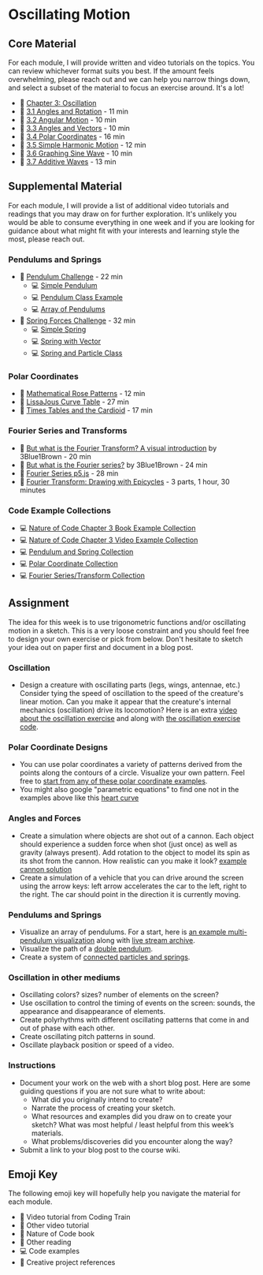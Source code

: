 # Oscillating Motion

## Core Material

For each module, I will provide written and video tutorials on the topics. You can review whichever format suits you best. If the amount feels overwhelming, please reach out and we can help you narrow things down, and select a subset of the material to focus an exercise around. It's a lot!

- 📗 [Chapter 3: Oscillation](https://nature-of-code-2nd-edition.netlify.app/oscillation/)
- 🚂 [3.1 Angles and Rotation](https://thecodingtrain.com/learning/nature-of-code/3.1-angles-rotation.html) - 11 min
- 🚂 [3.2 Angular Motion](https://thecodingtrain.com/learning/nature-of-code/3.2-angular-motion.html) - 10 min
- 🚂 [3.3 Angles and Vectors](https://thecodingtrain.com/learning/nature-of-code/3.3-angles-and-vectors.html) - 10 min
- 🚂 [3.4 Polar Coordinates](https://thecodingtrain.com/learning/nature-of-code/3.4-polar-coordinates.html) - 16 min
- 🚂 [3.5 Simple Harmonic Motion](https://thecodingtrain.com/learning/nature-of-code/3.5-simple-harmonic-motion.html) - 12 min
- 🚂 [3.6 Graphing Sine Wave](https://thecodingtrain.com/learning/nature-of-code/3.6-graphing-sine.html) - 10 min
- 🚂 [3.7 Additive Waves](https://thecodingtrain.com/learning/nature-of-code/3.7-additive-waves.html) - 13 min

## Supplemental Material

For each module, I will provide a list of additional video tutorials and readings that you may draw on for further exploration. It's unlikely you would be able to consume everything in one week and if you are looking for guidance about what might fit with your interests and learning style the most, please reach out.

### Pendulums and Springs

- 🚂 [Pendulum Challenge](https://thecodingtrain.com/challenges/159-simple-pendulum) - 22 min
  - 💻 [Simple Pendulum](https://editor.p5js.org/codingtrain/sketches/SN-39sHAC)
  - 💻 [Pendulum Class Example](https://editor.p5js.org/natureofcode/sketches/_YL1zZcRh)
  - 💻 [Array of Pendulums](https://editor.p5js.org/codingtrain/sketches/Bj82tUlIO)
- 🚂 [Spring Forces Challenge](https://thecodingtrain.com/challenges/160-spring-forces) - 32 min
  - 💻 [Simple Spring](https://editor.p5js.org/codingtrain/sketches/dcd6-2mWa)
  - 💻 [Spring with Vector](https://editor.p5js.org/codingtrain/sketches/_A2pm_SSg)
  - 💻 [Spring and Particle Class](https://editor.p5js.org/codingtrain/sketches/9BAoEn4Po)

### Polar Coordinates

- 🚂 [Mathematical Rose Patterns](https://thecodingtrain.com/challenges/55-mathematical-rose-patterns) - 12 min
- 🚂 [LissaJous Curve Table](https://thecodingtrain.com/challenges/116-lissajous-curve-table) - 27 min
- 🚂 [Times Tables and the Cardioid](https://thecodingtrain.com/challenges/133-time-tables-cardioid-visualization) - 17 min

### Fourier Series and Transforms

- 🎥 [But what is the Fourier Transform? A visual introduction](https://youtu.be/spUNpyF58BY) by 3Blue1Brown - 20 min
- 🎥 [But what is the Fourier series?](https://youtu.be/r6sGWTCMz2k) by 3Blue1Brown - 24 min
- 🚂 [Fourier Series p5.js](https://thecodingtrain.com/challenges/125-fourier-series) - 28 min
- 🚂 [Fourier Transform: Drawing with Epicycles](https://thecodingtrain.com/challenges/130-drawing-with-fourier-transform-and-epicycles) - 3 parts, 1 hour, 30 minutes

### Code Example Collections

- 💻 [Nature of Code Chapter 3 Book Example Collection](https://editor.p5js.org/natureofcode/collections/ndrwnaIvq)
- 💻 [Nature of Code Chapter 3 Video Example Collection](https://editor.p5js.org/codingtrain/collections/bD7HTvWYL)
- 💻 [Pendulum and Spring Collection](https://editor.p5js.org/codingtrain/collections/z5Z2btE3f)
- 💻 [Polar Coordinate Collection](https://editor.p5js.org/codingtrain/collections/tkBBQAsUT)
- 💻 [Fourier Series/Transform Collection](https://editor.p5js.org/codingtrain/collections/yCcUL8awW)

## Assignment

The idea for this week is to use trigonometric functions and/or oscillating motion in a sketch. This is a very loose constraint and you should feel free to design your own exercise or pick from below. Don't hesitate to sketch your idea out on paper first and document in a blog post.

### Oscillation

- Design a creature with oscillating parts (legs, wings, antennae, etc.) Consider tying the speed of oscillation to the speed of the creature's linear motion. Can you make it appear that the creature's internal mechanics (oscillation) drive its locomotion? Here is an extra [video about the oscillation exercise](https://youtu.be/0iKhdHlF6hs) and along with [the oscillation exercise code](https://editor.p5js.org/codingtrain/sketches/Qn8WVv6PN).

### Polar Coordinate Designs

- You can use polar coordinates a variety of patterns derived from the points along the contours of a circle. Visualize your own pattern. Feel free to [start from any of these polar coordinate examples](https://editor.p5js.org/codingtrain/collections/tkBBQAsUT).
- You might also google "parametric equations" to find one not in the examples above like this [heart curve](https://thecodingtrain.com/challenges/134-heart-curve)

### Angles and Forces

- Create a simulation where objects are shot out of a cannon. Each object should experience a sudden force when shot (just once) as well as gravity (always present). Add rotation to the object to model its spin as its shot from the cannon. How realistic can you make it look? [example cannon solution](https://editor.p5js.org/natureofcode/sketches/39hocOYUa)
- Create a simulation of a vehicle that you can drive around the screen using the arrow keys: left arrow accelerates the car to the left, right to the right. The car should point in the direction it is currently moving.

### Pendulums and Springs

- Visualize an array of pendulums. For a start, here is [an example multi-pendulum visualization](https://editor.p5js.org/codingtrain/sketches/Bj82tUlIO) along with [live stream archive](https://youtu.be/dpqNqyQCcbY?t=1684).
- Visualize the path of a [double pendulum](https://thecodingtrain.com/challenges/93-double-pendulum).
- Create a system of [connected particles and springs](https://thecodingtrain.com/challenges/160-spring-forces).

### Oscillation in other mediums

- Oscillating colors? sizes? number of elements on the screen?
- Use oscillation to control the timing of events on the screen: sounds, the appearance and disappearance of elements.
- Create polyrhythms with different oscillating patterns that come in and out of phase with each other.
- Create oscillating pitch patterns in sound.
- Oscillate playback position or speed of a video.

### Instructions

- Document your work on the web with a short blog post. Here are some guiding questions if you are not sure what to write about:
  - What did you originally intend to create?
  - Narrate the process of creating your sketch.
  - What resources and examples did you draw on to create your sketch? What was most helpful / least helpful from this week’s materials.
  - What problems/discoveries did you encounter along the way?
- Submit a link to your blog post to the course wiki.

## Emoji Key

The following emoji key will hopefully help you navigate the material for each module.

- 🚂 Video tutorial from Coding Train
- 🎥 Other video tutorial
- 📗 Nature of Code book
- 📕 Other reading
- 💻 Code examples
- 🎨 Creative project references
